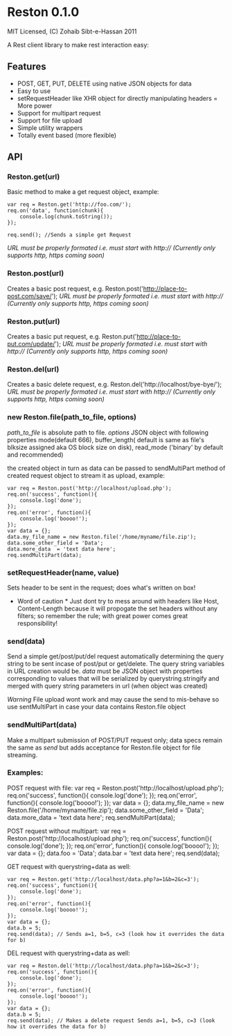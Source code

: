 Reston 0.1.0
===========

MIT Licensed, (C) Zohaib Sibt-e-Hassan 2011

A Rest client library to make rest interaction easy:

Features
--------

* POST, GET, PUT, DELETE using native JSON objects for data
* Easy to use
* setRequestHeader like XHR object for directly manipulating headers = More power
* Support for multipart request
* Support for file upload
* Simple utility wrappers
* Totally event based (more flexible)

API
---

### Reston.get(url)

Basic method to make a get request object, example:

	var req = Reston.get('http://foo.com/');
	req.on('data', function(chunk){
		console.log(chunk.toString());
	});

	req.send(); //Sends a simple get Request

*URL must be properly formated i.e. must start with http:// (Currently only supports http, https coming soon)*

### Reston.post(url)

Creates a basic post request, e.g. Reston.post('http://place-to-post.com/save/');
*URL must be properly formated i.e. must start with http:// (Currently only supports http, https coming soon)*

### Reston.put(url)

Creates a basic put request, e.g. Reston.put('http://place-to-put.com/update/');
*URL must be properly formated i.e. must start with http:// (Currently only supports http, https coming soon)*

### Reston.del(url)

Creates a basic delete request, e.g. Reston.del('http://localhost/bye-bye/');
*URL must be properly formated i.e. must start with http:// (Currently only supports http, https coming soon)*

### new Reston.file(path_to_file, options)

*path_to_file* is absolute path to file.
*options* JSON object with following properties 
	mode(default 666), 
	buffer_length( default is same as file's blksize assigned aka OS block size on disk), 
	read_mode ('binary' by default and recommended)

the created object in turn as data can be passed to sendMultiPart method of created request object to stream it as upload, example:

	var req = Reston.post('http://localhost/upload.php');
	req.on('success', function(){
		console.log('done');
	});
	req.on('error', function(){
		console.log('boooo!');
	});
	var data = {};
	data.my_file_name = new Reston.file('/home/myname/file.zip');
	data.some_other_field = 'Data';
	data.more_data  = 'text data here';
	req.sendMultiPart(data);

### setRequestHeader(name, value)

Sets header to be sent in the request; does what's written on box!
* Word of caution * Just dont try to mess around with headers like Host, Content-Length because it will propogate the set headers without any filters; so remember the rule; with great power comes great responsibility!


### send(data)

Send a simple get/post/put/del request automatically determining the query string to be sent incase of post/put or get/delete. The query string variables in URL creation would be. *data* must be JSON object with properties corresponding to values that will be serialized by querystring.stringify and merged with query string parameters in url (when object was created)

*Warning* File upload wont work and may cause the send to mis-behave so use sentMultiPart in case your data contains Reston.file object

### sendMultiPart(data)

Make a multipart submission of POST/PUT request only; data specs remain the same as _send_ but adds acceptance for Reston.file object for file streaming.

### Examples:

POST request with file:
	var req = Reston.post('http://localhost/upload.php');
	req.on('success', function(){
		console.log('done');
	});
	req.on('error', function(){
		console.log('boooo!');
	});
	var data = {};
	data.my_file_name = new Reston.file('/home/myname/file.zip');
	data.some_other_field = 'Data';
	data.more_data  = 'text data here';
	req.sendMultiPart(data);

POST request without multipart:
	var req = Reston.post('http://localhost/upload.php');
	req.on('success', function(){
		console.log('done');
	});
	req.on('error', function(){
		console.log('boooo!');
	});
	var data = {};
	data.foo = 'Data';
	data.bar = 'text data here';
	req.send(data);

GET request with querystring+data as well:
	
	var req = Reston.get('http://localhost/data.php?a=1&b=2&c=3');
	req.on('success', function(){
		console.log('done');
	});
	req.on('error', function(){
		console.log('boooo!');
	});
	var data = {};
	data.b = 5;
	req.send(data); // Sends a=1, b=5, c=3 (look how it overrides the data for b)


DEL request with querystring+data as well:
	
	var req = Reston.del('http://localhost/data.php?a=1&b=2&c=3');
	req.on('success', function(){
		console.log('done');
	});
	req.on('error', function(){
		console.log('boooo!');
	});
	var data = {};
	data.b = 5;
	req.send(data); // Makes a delete request Sends a=1, b=5, c=3 (look how it overrides the data for b)

